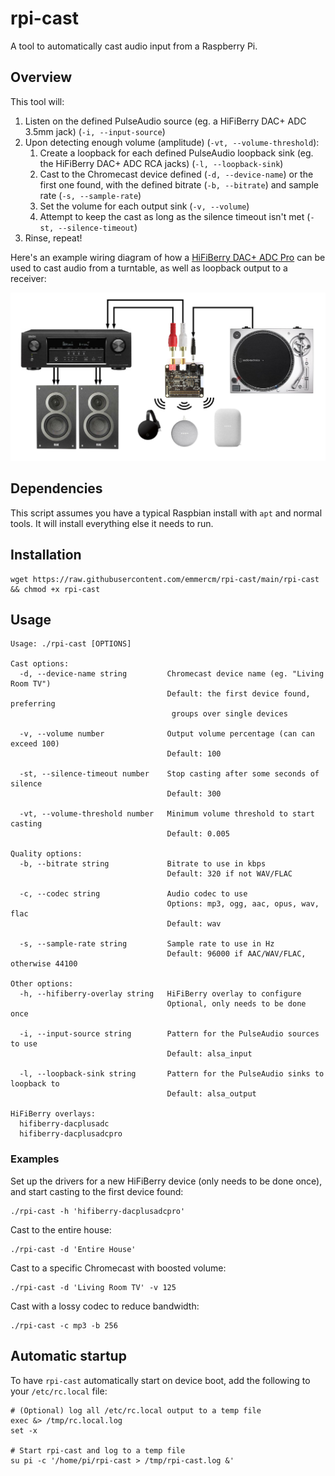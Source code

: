 # rpi-cast

A tool to automatically cast audio input from a Raspberry Pi.

## Overview

This tool will:

1. Listen on the defined PulseAudio source (eg. a HiFiBerry DAC+ ADC 3.5mm jack) (`-i, --input-source`)
2. Upon detecting enough volume (amplitude) (`-vt, --volume-threshold`):
    1. Create a loopback for each defined PulseAudio loopback sink (eg. the HiFiBerry DAC+ ADC RCA jacks) (`-l, --loopback-sink`)
    2. Cast to the Chromecast device defined (`-d, --device-name`) or the first one found, with the defined bitrate (`-b, --bitrate`) and sample rate (`-s, --sample-rate`)
    3. Set the volume for each output sink (`-v, --volume`)
    4. Attempt to keep the cast as long as the silence timeout isn't met (`-st, --silence-timeout`)
3. Rinse, repeat!

Here's an example wiring diagram of how a [HiFiBerry DAC+ ADC Pro](https://www.hifiberry.com/shop/boards/hifiberry-dac-adc-pro/) can be used to cast audio from a turntable, as well as loopback output to a receiver:

![Diagram](./diagram.jpg)

## Dependencies

This script assumes you have a typical Raspbian install with `apt` and normal tools. It will install everything else it needs to run.

## Installation

```shell
wget https://raw.githubusercontent.com/emmercm/rpi-cast/main/rpi-cast && chmod +x rpi-cast
```

## Usage

```text
Usage: ./rpi-cast [OPTIONS]

Cast options:
  -d, --device-name string         Chromecast device name (eg. "Living Room TV")
                                   Default: the first device found, preferring
                                    groups over single devices

  -v, --volume number              Output volume percentage (can can exceed 100)
                                   Default: 100

  -st, --silence-timeout number    Stop casting after some seconds of silence
                                   Default: 300

  -vt, --volume-threshold number   Minimum volume threshold to start casting
                                   Default: 0.005

Quality options:
  -b, --bitrate string             Bitrate to use in kbps
                                   Default: 320 if not WAV/FLAC

  -c, --codec string               Audio codec to use
                                   Options: mp3, ogg, aac, opus, wav, flac
                                   Default: wav

  -s, --sample-rate string         Sample rate to use in Hz
                                   Default: 96000 if AAC/WAV/FLAC, otherwise 44100

Other options:
  -h, --hifiberry-overlay string   HiFiBerry overlay to configure
                                   Optional, only needs to be done once

  -i, --input-source string        Pattern for the PulseAudio sources to use
                                   Default: alsa_input

  -l, --loopback-sink string       Pattern for the PulseAudio sinks to loopback to
                                   Default: alsa_output

HiFiBerry overlays:
  hifiberry-dacplusadc
  hifiberry-dacplusadcpro
```

### Examples

Set up the drivers for a new HiFiBerry device (only needs to be done once), and start casting to the first device found:

```shell
./rpi-cast -h 'hifiberry-dacplusadcpro'
```

Cast to the entire house:

```shell
./rpi-cast -d 'Entire House'
```

Cast to a specific Chromecast with boosted volume:

```shell
./rpi-cast -d 'Living Room TV' -v 125
```

Cast with a lossy codec to reduce bandwidth:

```shell
./rpi-cast -c mp3 -b 256
```

## Automatic startup

To have `rpi-cast` automatically start on device boot, add the following to your `/etc/rc.local` file:

```shell
# (Optional) log all /etc/rc.local output to a temp file
exec &> /tmp/rc.local.log
set -x

# Start rpi-cast and log to a temp file
su pi -c '/home/pi/rpi-cast > /tmp/rpi-cast.log &'
```
